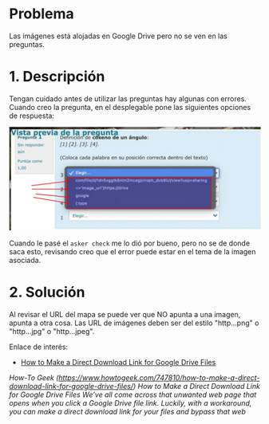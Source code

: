 
# Problema

Las imágenes está alojadas en Google Drive pero no se ven en las preguntas.

# 1. Descripción

Tengan cuidado antes de utilizar las preguntas hay algunas con errores. Cuando creo la pregunta, en el desplegable pone las siguientes opciones de respuesta:

![](images/pregunta.jpg)

Cuando le pasé el `asker check` me lo dió por bueno, pero no se de donde saca esto,
revisando creo que el error puede estar en el tema de la imagen asociada.

# 2. Solución

Al revisar el URL del mapa se puede ver que NO apunta a una imagen, apunta a otra cosa. Las URL de imágenes deben ser del estilo "http...png" o "http...jpg" o "http...jpeg".

Enlace de interés:

* [How to Make a Direct Download Link for Google Drive Files](https://www.howtogeek.com/747810/how-to-make-a-direct-download-link-for-google-drive-files/)

_How-To Geek (https://www.howtogeek.com/747810/how-to-make-a-direct-download-link-for-google-drive-files/)
How to Make a Direct Download Link for Google Drive Files
We’ve all come across that unwanted web page that opens when you click a Google Drive file link. Luckily, with a workaround, you can make a direct download link for your files and bypass that web_
